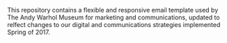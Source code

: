This repository contains a flexible and responsive email template used by The Andy Warhol Museum for marketing and communications, updated to relfect changes to our digital and communications strategies  implemented Spring of 2017.
